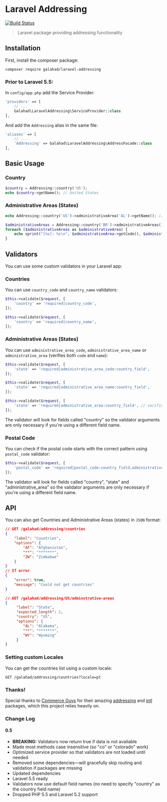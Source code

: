 # Laravel Addressing

[![Build Status](https://travis-ci.org/glhd/laravel-addressing.svg)](https://travis-ci.org/glhd/laravel-addressing)

> Laravel package providing addressing functionality

## Installation

First, install the composer package:

```
composer require galahad/laravel-addressing
```

### Prior to Laravel 5.5:

In `config/app.php` add the Service Provider:

```php
'providers' => [
    // ... 
    Galahad\LaravelAddressing\ServiceProvider::class
],
```

And add the `Addressing` alias in the same file:

```php
'aliases' => [
    // ...
    'Addressing' => Galahad\LaravelAddressing\AddressFacade::class
],
```

## Basic Usage

### Country

```php
$country = Addressing::country('US');
echo $country->getName(); // United States
```

### Administrative Areas (States)

```php
echo Addressing::country('US')->administrativeArea('AL')->getName(); // Alabama
```

```php
$administrativeAreas = Addressing::country('BR')->administrativeAreas();
foreach ($administrativeAreas as $administrativeArea) {
    echo sprint("[%s]: %s\n", $administrativeArea->getCode(), $administrativeArea->getName());
}
```

## Validators

You can use some custom validators in your Laravel app:

### Countries

You can use `country_code` and `country_name` validators:

```php
$this->validate($request, [
    'country' => 'required|country_code',
]);

$this->validate($request, [
    'country' => 'required|country_name',
]);
```

### Administrative Areas (States)

You can use `administrative_area_code`, `administrative_area_name` or `administrative_area` (verifies both `code` and `name`):

```php
$this->validate($request, [
    'state' => 'required|administrative_area_code:country_field',
]);

$this->validate($request, [
    'state' => 'required|administrative_area_name:country_field',
]);

$this->validate($request, [
    'state' => 'required|administrative_area:country_field', // verifies first code and after name
]);
```

The validator will look for fields called "country" so the validator arguments are only necessary 
if you're using a different field name.

### Postal Code

You can check if the postal code starts with the correct pattern using `postal_code` validator:

```php
$this->validate($request, [
    'postal_code' => 'required|postal_code:country_field,administrative_area_field',
]);
```

The validator will look for fields called "country", "state" and "administrative_area" so the validator
arguments are only necessary if you're using a different field name.

## API

You can also get Countries and Administrative Areas (states) in `JSON` format:

```json
// GET /galahad/addressing/countries
{
    "label": "Countries",
    "options": {
        "AF": "Afghanistan",
        "**": "*******",
        "ZW": "Zimbabwe"
    }
}
// If error
{
    "error": true,
    "message": "Could not get countries"
}

// GET /galahad/addressing/US/adminstrative-areas
{
     "label": "State",
     "expected_length": 2,
     "country": "US",
     "options": {
        "AL": "Alabama",
        "**": "*******",
        "WY": "Wyoming"
     }
}
```

### Setting custom Locales

You can get the countries list using a custom locale:

```
GET /galahad/addressing/countries?locale=pt
```

### Thanks!

Special thanks to [Commerce Guys](https://github.com/commerceguys) for their amazing [addressing](https://github.com/commerceguys/addressing) and [intl](https://github.com/commerceguys/intl) packages, which this project relies heavily on.

### Change Log

#### 0.5

- **BREAKING:** Validators now return true if data is not available
- Made most methods case insensitive (so "co" or "colorado" work)
- Optimized service provider so that validators are not loaded until needed
- Removed some dependencies—will gracefully skip routing and validation if packages are missing
- Updated dependencies
- Laravel 5.5 ready
- Validators now use default field names (no need to specify "country" as the country field name)
- Dropped PHP 5.5 and Laravel 5.2 support
